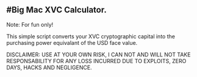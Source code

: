 #Big Mac XVC Calculator.
------------------------
Note: For fun only!

This simple script converts your XVC cryptographic capital into the purchasing power equivalant of the USD face value.

DISCLAIMER: USE AT YOUR OWN RISK, I CAN NOT AND WILL NOT TAKE RESPONSABILITY FOR ANY LOSS INCURRED DUE TO EXPLOITS, ZERO DAYS, HACKS AND NEGLIGENCE.
